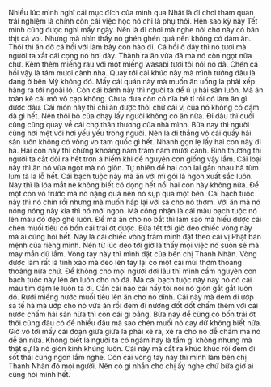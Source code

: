 Nhiều lúc mình nghĩ cái mục đích của mình qua Nhật là đi chơi tham quan trải nghiệm là chính còn cái việc học nó chỉ là phụ thôi. Hên sao kỳ này Tết mình cũng được nghỉ mấy ngày. Nên là đi chơi mà nghe nói chợ này có bán thịt cá voi. Nhưng mà nhìn thấy nó ghén ghén quá nên không có dám ăn. Thôi thì ăn đỡ cá hồi với làm bảy con hào đi. Cá hồi ở đây thì nó tươi mà người ta xắt cái cọng nó hơi dày. Thành ra ăn vừa đã mà nó còn ngọt nữa chứ. Kèm thêm miếng rau với một miếng wasabi tươi tôi nói nó đã. Chén cá hồi vậy là tám mươi cành nha. Quay tới cái khúc này mà mình tưởng đâu là đang ở bên Mỹ không đó. Mấy cái quán này mà muốn ăn uống là phải xếp hàng ra tới ngoài lộ. Còn cái bánh này thì người ta để ú ụ hải sản luôn. Mà ăn toàn kê cái mỏ vô cạp không. Chưa đưa còn có nĩa bé tí rồi có làm ăn gì được đâu. Cái món này thì chỉ ăn được thôi chứ cái vị của nó không có đậm đà gì hết. Nên thôi bỏ của chạy lấy người không có ăn nữa. Đi đâu thì cuối cùng cũng quay về cái chợ thân thương của nhà mình. Bữa nay thì người cũng hơi mệt với hơi yếu yếu trong người. Nên là đi thẳng vô cái quầy hải sản luôn không có vòng vo tam quốc gì hết. Nhanh gọn lẹ lấy hai con này đi ha. Hai con này thì chừng khoảng năm trăm năm mươi cành. Bình thường thì người ta cắt đôi ra hết trơn à hiếm khi để nguyên con giống vậy lắm. Cái loại này thì ăn nó vừa ngọt mà nó giòn. Tự nhiên để hai con lại gần nhau hả tùm lum tà la lỗ hết. Cái bạch tuộc này mà ăn với mì gói là ngon xuất sắc luôn. Này thì là lóa mắt nè không biết có dọng hết nổi hai con này không nữa. Để một con vô trước mà nó nặng quá nên nó sụp qua một bên. Cái bạch tuộc này thì nó chín rồi nhưng mà muốn hấp lại với sả cho nó thơm. Với ăn mà nó nóng nóng này kia thì nó mới ngon. Mà công nhận là cái màu bạch tuộc nó lên màu đỏ đẹp ghê luôn. Để mà ăn cho nó bắt thì làm sao mà hiếu được cái chén muối tiêu có bốn cái trái ớt được. Bữa tết tới giờ đeo chiếc vòng này mà ai cũng hỏi hết. Này là cái chiếc vòng trầm mình đặt theo cái vị Phật bản mệnh của riêng mình. Nên từ lúc đeo tới giờ là thấy mọi việc nó suôn sẻ mà may mắn dữ lắm. Vòng tay này thì mình đặt của bên chị Thanh Nhàn. Vòng được làm rất là tinh xảo mà đeo lên tay lại có một cái mùi thơm thoang thoảng nữa chứ. Để không cho mọi người đợi lâu thì mình cầm nguyên con bạch tuộc này lên ăn luôn cho nó đã. Mà cái bạch tuộc này nay nó có cái màu tím đậm lè luôn ta ơi. Cắn cái nào cái nấy tôi nói nó giòn gắt gắt luôn đó. Rưới miếng nước muối tiêu lên ăn cho nó dính. Cái này mà đem đi ướp sa tế hả mà ướp cho nó vừa ăn rồi đem đi nướng dốt dốt chấm thêm với cái nước chấm hải sản nữa thì còn cái gì bằng. Bữa nay để cũng có bốn trái ớt thôi cũng đâu có để nhiều đâu mà sao chén muối nó cay dữ không biết nữa. Giờ vô tới mấy cái đoạn giữa giữa là phải xé ra, xé ra cho nó dễ chấm mà nó dễ ăn nữa. Không biết là người ta có ngâm hay là tẩm gì không nhưng mà thật sự là nó giòn kinh khủng luôn. Cái này mà cắt ra khúc khúc rồi đem đi sốt thái cũng ngon lắm nghe. Còn cái vòng tay này thì mình làm bên chị Thanh Nhàn đó mọi người. Nên có gì nhắn cho chị ấy nghe chứ bữa giờ ai cũng hỏi mình hết.
